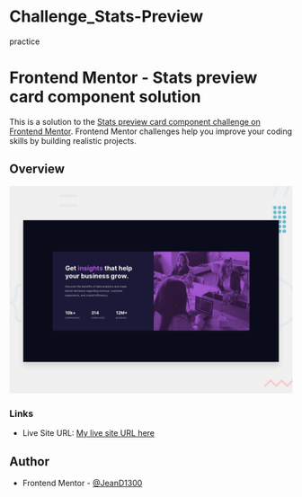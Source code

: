 # Challenge_Stats-Preview
practice

# Frontend Mentor - Stats preview card component solution

This is a solution to the [Stats preview card component challenge on Frontend Mentor](https://www.frontendmentor.io/challenges/stats-preview-card-component-8JqbgoU62). Frontend Mentor challenges help you improve your coding skills by building realistic projects. 


## Overview

![](/images/desktop-preview.jpg)

### Links

- Live Site URL: [My live site URL here](https://quiet-sopapillas-9b8f0f.netlify.app/)


## Author


- Frontend Mentor - [@JeanD1300](https://www.frontendmentor.io/profile/jeanD1300)

